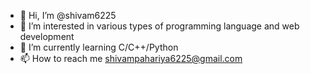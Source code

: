 - 👋 Hi, I’m @shivam6225
- 👀 I’m interested in various types of programming language and web development
- 🌱 I’m currently learning C/C++/Python
- 📫 How to reach me shivampahariya6225@gmail.com

<!---
shivam6225/shivam6225 is a ✨ special ✨ repository because its `README.md` (this file) appears on your GitHub profile.
You can click the Preview link to take a look at your changes.
--->
